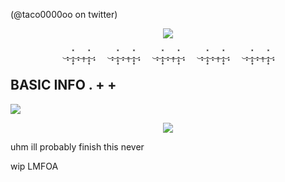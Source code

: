 (@taco0000oo on twitter)
<p align="center"> <img src=https://files.catbox.moe/ejoj3s.png>



<p align="center">‿̩͙‿̩̩̥͙̽‿̩͙‿̩̥̩‿̩̩̥͙̽‿̩͙⠀⠀‿̩͙‿̩̩̥͙̽‿̩͙‿̩̥̩‿̩̩̥͙̽‿̩͙⠀⠀‿̩͙‿̩̩̥͙̽‿̩͙‿̩̥̩‿̩̩̥͙̽‿̩͙⠀⠀‿̩͙‿̩̩̥͙̽‿̩͙‿̩̥̩‿̩̩̥͙̽‿̩͙⠀⠀‿̩͙‿̩̩̥͙̽‿̩͙‿̩̥̩‿̩̩̥͙̽‿̩͙

## BASIC INFO  .  + +      
<p align="left"> <img src=https://files.catbox.moe/nj4cfx.png>  <p align="center"> <img src=https://files.catbox.moe/ilyyed.png>   

uhm ill probably finish this never   

wip LMFOA
